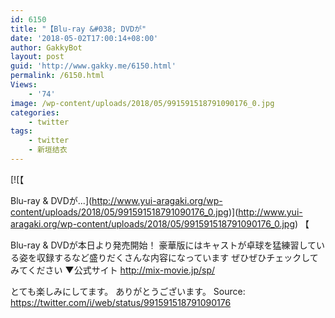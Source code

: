 ```yaml
---
id: 6150
title: "【Blu-ray &#038; DVDが"
date: '2018-05-02T17:00:14+08:00'
author: GakkyBot
layout: post
guid: 'http://www.gakky.me/6150.html'
permalink: /6150.html
Views:
    - '74'
image: /wp-content/uploads/2018/05/991591518791090176_0.jpg
categories:
    - twitter
tags:
    - twitter
    - 新垣结衣
---
```


[![【

Blu-ray & DVDが...](http://www.yui-aragaki.org/wp-content/uploads/2018/05/991591518791090176_0.jpg)](http://www.yui-aragaki.org/wp-content/uploads/2018/05/991591518791090176_0.jpg)
【

Blu-ray &amp; DVDが本日より発売開始！
豪華版にはキャストが卓球を猛練習している姿を収録するなど盛りだくさんな内容になっています
ぜひぜひチェックしてみてください
▼公式サイト http://mix-movie.jp/sp/

とても楽しみにしてます。
ありがとうございます。
Source: <https://twitter.com/i/web/status/991591518791090176>
